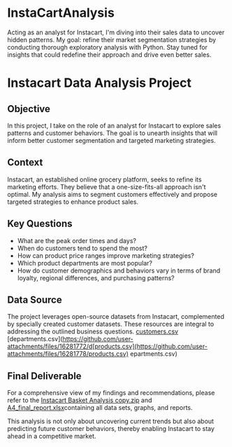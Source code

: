 # InstaCartAnalysis
Acting as an analyst for Instacart, I'm diving into their sales data to uncover hidden patterns. My goal: refine their market segmentation strategies by conducting thorough exploratory analysis with Python. Stay tuned for insights that could redefine their approach and drive even better sales.

# Instacart Data Analysis Project

## Objective
In this project, I take on the role of an analyst for Instacart to explore sales patterns and customer behaviors. The goal is to unearth insights that will inform better customer segmentation and targeted marketing strategies.

## Context
Instacart, an established online grocery platform, seeks to refine its marketing efforts. They believe that a one-size-fits-all approach isn't optimal. My analysis aims to segment customers effectively and propose targeted strategies to enhance product sales.

## Key Questions
- What are the peak order times and days?
- When do customers tend to spend the most?
- How can product price ranges improve marketing strategies?
- Which product departments are most popular?
- How do customer demographics and behaviors vary in terms of brand loyalty, regional differences, and purchasing patterns?

## Data Source
The project leverages open-source datasets from Instacart, complemented by specially created customer datasets. These resources are integral to addressing the outlined business questions.
[customers.csv](https://github.com/user-attachments/files/16281771/customers.csv)
[departments.csv](https://github.com/user-attachments/files/16281772/d[products.csv](https://github.com/user-attachments/files/16281778/products.csv)
epartments.csv)


## Final Deliverable
For a comprehensive view of my findings and recommendations, please refer to the [Instacart Basket Analysis copy.zip](https://github.com/user-attachments/files/16281825/Instacart.Basket.Analysis.copy.zip) and
[A4_final_report.xlsx](https://github.com/user-attachments/files/16281828/A4_final_report.xlsx)containing all data sets, graphs, and reports.
 

This analysis is not only about uncovering current trends but also about predicting future customer behaviors, thereby enabling Instacart to stay ahead in a competitive market.







